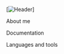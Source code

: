 [![Header](https://github.com/lobastovaA/lobastovaA/commit/d1121aa794196387709dc26da507a96f453bb904)]

About me

Documentation

Languages and tools